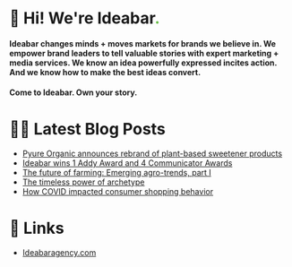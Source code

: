 # 👋 Hi! We're Ideabar<span style="color:#6bbe4a">.</span>

#### Ideabar changes minds + moves markets for brands we believe in. We empower brand leaders to tell valuable stories with expert marketing + media services. We know an idea powerfully expressed incites action. And we know how to make the best ideas convert.
#### Come to Ideabar. Own your story.

# 👩‍💻  Latest Blog Posts
<!-- BLOG-POST-LIST:START -->
- [Pyure Organic announces rebrand of plant-based sweetener products](https://ideabaragency.com/pyure-organic-announces-rebrand-of-plant-based-sweetener-products/)
- [Ideabar wins 1 Addy Award and 4 Communicator Awards](https://ideabaragency.com/ideabar-wins-1-addy-award-and-4-communicator-awards/)
- [The future of farming: Emerging agro-trends, part I](https://ideabaragency.com/the-future-of-farming-emerging-agro-trends-part-i/)
- [The timeless power of archetype](https://ideabaragency.com/the-timeless-power-of-archetype/)
- [How COVID impacted consumer shopping behavior](https://ideabaragency.com/how-covid-impacted-consumer-shopping-behavior/)
<!-- BLOG-POST-LIST:END -->

# 🔗  Links
- [Ideabaragency.com](https://ideabaragency.com)
